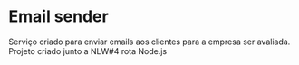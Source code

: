 # Email sender
 Serviço criado para enviar emails aos clientes para a empresa ser avaliada.
 Projeto criado junto a NLW#4 rota Node.js

